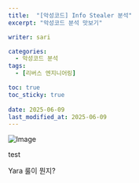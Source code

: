 ```yaml
---
title:  "[악성코드] Info Stealer 분석"
excerpt: "악성코드 분석 맛보기"

writer: sari

categories:
  - 악성코드 분석
tags:
  - [리버스 엔지니어링]

toc: true
toc_sticky: true
 
date: 2025-06-09
last_modified_at: 2025-06-09
---
```


![Image](https://github.com/user-attachments/assets/575d379a-cd68-4f83-b69a-76b7801bf512)

test

Yara 룰이 뭔지?